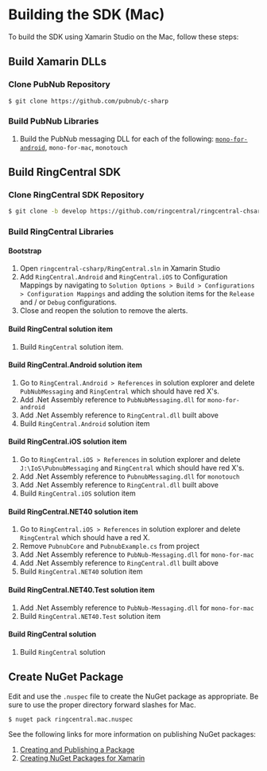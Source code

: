 # Building the SDK (Mac)

To build the SDK using Xamarin Studio on the Mac, follow these steps:

## Build Xamarin DLLs

### Clone PubNub Repository

```bash
$ git clone https://github.com/pubnub/c-sharp
```

### Build PubNub Libraries

1. Build the PubNub messaging DLL for each of the following: [`mono-for-android`](../installation/Xamarin-Android.md), `mono-for-mac`, `monotouch`

## Build RingCentral SDK

### Clone RingCentral SDK Repository

```bash
$ git clone -b develop https://github.com/ringcentral/ringcentral-chsarp
```

### Build RingCentral Libraries

#### Bootstrap

1. Open `ringcentral-csharp/RingCentral.sln` in Xamarin Studio
1. Add `RingCentral.Android` and `RingCentral.iOS` to Configuration Mappings by navigating to `Solution Options > Build > Configurations > Configuration Mappings` and adding the solution items for the `Release` and / or `Debug` configurations.
1. Close and reopen the solution to remove the alerts.

#### Build RingCentral solution item

1. Build `RingCentral` solution item.

#### Build RingCentral.Android solution item

1. Go to `RingCentral.Android > References` in solution explorer and delete `PubNubMessaging` and `RingCentral` which should have red X's.
1. Add .Net Assembly reference to `PubNubMessaging.dll` for `mono-for-android`
1. Add .Net Assembly reference to `RingCentral.dll` built above
1. Build `RingCentral.Android` solution item

#### Build RingCentral.iOS solution item

1. Go to `RingCentral.iOS > References` in solution explorer and delete `J:\IoS\PubnubMessaging` and `RingCentral` which should have red X's.
1. Add .Net Assembly reference to `PubnubMessaging.dll` for `monotouch` 
1. Add .Net Assembly reference to `RingCentral.dll` built above
1. Build `RingCentral.iOS` solution item

#### Build RingCentral.NET40 solution item

1. Go to `RingCentral.iOS > References` in solution explorer and delete `RingCentral` which should have a red X.
1. Remove `PubnubCore` and `PubnubExample.cs` from project
1. Add .Net Assembly reference to `PubNub-Messaging.dll` for `mono-for-mac`
1. Add .Net Assembly reference to `RingCentral.dll` built above
1. Build `RingCentral.NET40` solution item

#### Build RingCentral.NET40.Test solution item

1. Add .Net Assembly reference to `PubNub-Messaging.dll` for `mono-for-mac`
1. Build `RingCentral.NET40.Test` solution item

#### Build RingCentral solution

1. Build `RingCentral` solution

## Create NuGet Package

Edit and use the `.nuspec` file to create the NuGet package as appropriate. Be sure to use the proper directory forward slashes for Mac.

```bash
$ nuget pack ringcentral.mac.nuspec
```

See the following links for more information on publishing NuGet packages:

1. [Creating and Publishing a Package](https://docs.nuget.org/create/creating-and-publishing-a-package)
1. [Creating NuGet Packages for Xamarin](https://developer.xamarin.com/guides/cross-platform/advanced/nuget/)